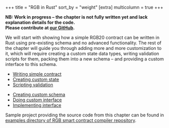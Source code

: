 +++
title = "RGB in Rust"
sort_by = "weight"
[extra]
multicolumn = true
+++

**NB: Work in progress – the chapter is not fully written yet and lack
explanation details for the code. <br/>Please contribute at
[our GitHub](https://github.com/RGB-WG/rgb.tech).**

We will start with showing how a simple RGB20 contract can be written in Rust
using pre-existing schema and no advanced functionality. The rest of the
chapter will guide you through adding more and more customization to it, which
will require creating a custom state data types, writing validation scripts
for them, packing them into a new schema – and providing a custom interface
to this schema.

- <a href="#basics" class="button button-secondary">Writing simple contract</a>
- <a href="#state" class="button button-secondary">Creating custom state</a>
- <a href="#scripts" class="button button-secondary">Scripting validation</a>

* <a href="#schema" class="button button-secondary">Creating custom schema</a>
* <a href="#interface" class="button button-secondary">Doing custom interface</a>
* <a href="#iimpl" class="button button-secondary">Implementing interface</a>

Sample project providing the source code from this chapter can be found in
[examples directory of RGB smart contract compiler repository](https://github.com/RGB-WG/rgb-schemata/blob/master/examples/rgb20-token.rs).
